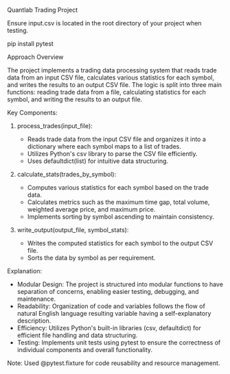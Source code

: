 Quantlab Trading Project

Ensure input.csv is located in the root directory of your project when testing.

pip install pytest

Approach Overview

The project implements a trading data processing system that reads trade data from an input CSV file, calculates various statistics for each symbol, and writes the results to an output CSV file. The logic is split into three main functions: reading trade data from a file, calculating statistics for each symbol, and writing the results to an output file.

Key Components:

1. process_trades(input_file):
   - Reads trade data from the input CSV file and organizes it into a dictionary where each symbol maps to a list of trades.
   - Utilizes Python's csv library to parse the CSV file efficiently.
   - Uses defaultdict(list) for intuitive data structuring.

2. calculate_stats(trades_by_symbol):
   - Computes various statistics for each symbol based on the trade data.
   - Calculates metrics such as the maximum time gap, total volume, weighted average price, and maximum price.
   - Implements sorting by symbol ascending to maintain consistency.

3. write_output(output_file, symbol_stats):
   - Writes the computed statistics for each symbol to the output CSV file.
   - Sorts the data by symbol as per requirement.

Explanation:

- Modular Design: The project is structured into modular functions to have separation of concerns, enabling easier testing, debugging, and maintenance.
- Readability: Organization of code and variables follows the flow of natural English language resulting variable having a self-explanatory description.
- Efficiency: Utilizes Python's built-in libraries (csv, defaultdict) for efficient file handling and data structuring.
- Testing: Implements unit tests using pytest to ensure the correctness of individual components and overall functionality.

Note: Used @pytest.fixture for code reusability and resource management.

